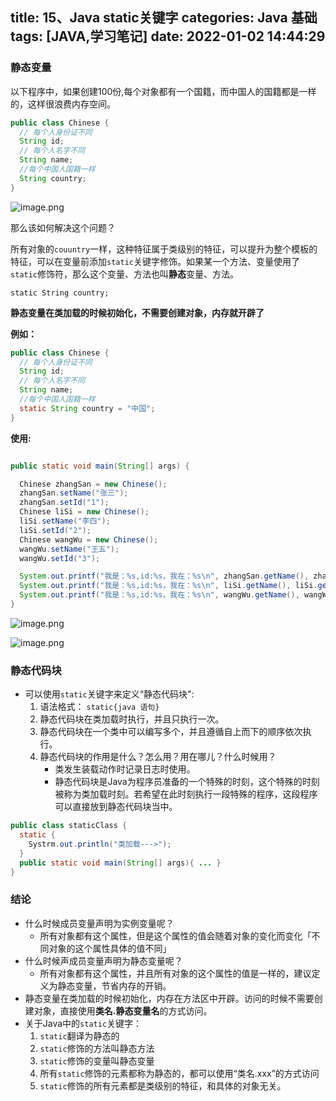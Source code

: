 title: 15、Java static关键字
categories: Java 基础
tags: [JAVA,学习笔记]
date: 2022-01-02 14:44:29
---
### 静态变量

以下程序中，如果创建100份,每个对象都有一个国籍，而中国人的国籍都是一样的，这样很浪费内存空间。

```java
public class Chinese {
  // 每个人身份证不同
  String id;
  // 每个人名字不同
  String name;
  //每个中国人国籍一样
  String country;
}
```

![image.png](http://qiniu-note-image.ctong.top/note/images/image-7342af6a1cac447496bfa1e54456d31b.png)


那么该如何解决这个问题？

所有对象的`couuntry`一样，这种特征属于类级别的特征，可以提升为整个模板的特征，可以在变量前添加`static`关键字修饰。如果某一个方法、变量使用了`static`修饰符，那么这个变量、方法也叫**静态**变量、方法。

`static String country;`



**静态变量在类加载的时候初始化，不需要创建对象，内存就开辟了**

**例如：**

```java
public class Chinese {
  // 每个人身份证不同
  String id;
  // 每个人名字不同
  String name;
  //每个中国人国籍一样
  static String country = "中国";
}
```

**使用:**

```java

public static void main(String[] args) {

  Chinese zhangSan = new Chinese();
  zhangSan.setName("张三");
  zhangSan.setId("1");
  Chinese liSi = new Chinese();
  liSi.setName("李四");
  liSi.setId("2");
  Chinese wangWu = new Chinese();
  wangWu.setName("王五");
  wangWu.setId("3");

  System.out.printf("我是：%s,id:%s，我在：%s\n", zhangSan.getName(), zhangSan.getId(), Chinese.country);
  System.out.printf("我是：%s,id:%s，我在：%s\n", liSi.getName(), liSi.getId(), Chinese.country);
  System.out.printf("我是：%s,id:%s，我在：%s\n", wangWu.getName(), wangWu.getId(), Chinese.country);
}
```



![image.png](http://qiniu-note-image.ctong.top/note/images/image-da349751030a4a6191be6146a89110dc.png)



![image.png](http://qiniu-note-image.ctong.top/note/images/image-b6d0e49fbe1841c1af55f062a85c2beb.png)


### 静态代码块

- 可以使用`static`关键字来定义“静态代码块":
  1. 语法格式：
     `static{java 语句}`
  2. 静态代码块在类加载时执行，并且只执行一次。
  3. 静态代码块在一个类中可以编写多个，并且遵循自上而下的顺序依次执行。
  4. 静态代码块的作用是什么？怎么用？用在哪儿？什么时候用？
     - 类发生装载动作时记录日志时使用。
     - 静态代码块是Java为程序员准备的一个特殊的时刻，这个特殊的时刻被称为类加载时刻。若希望在此时刻执行一段特殊的程序，这段程序可以直接放到静态代码块当中。

```java
public class staticClass {
  static {
    Systrm.out.println("类加载--->");
  }
  public static void main(String[] args){ ... }
}
```





### 结论



- 什么时候成员变量声明为实例变量呢？
  - 所有对象都有这个属性，但是这个属性的值会随着对象的变化而变化「不同对象的这个属性具体的值不同」
- 什么时候声成员变量声明为静态变量呢？
  - 所有对象都有这个属性，并且所有对象的这个属性的值是一样的，建议定义为静态变量，节省内存的开销。
- 静态变量在类加载的时候初始化，内存在方法区中开辟。访问的时候不需要创建对象，直接使用**类名.静态变量名**的方式访问。
- 关于Java中的`static`关键字：
  1. `static`翻译为静态的
  2. `static`修饰的方法叫静态方法
  3. `static`修饰的变量叫静态变量
  4. 所有`static`修饰的元素都称为静态的，都可以使用“类名.xxx”的方式访问
  5. `static`修饰的所有元素都是类级别的特征，和具体的对象无关。